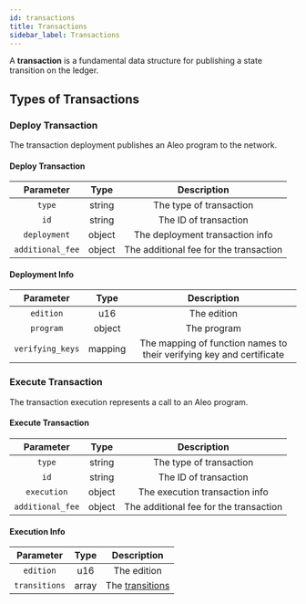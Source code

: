 ```yaml
---
id: transactions
title: Transactions
sidebar_label: Transactions
---
```


A **transaction** is a fundamental data structure for publishing a state transition on the ledger.

## Types of Transactions

### Deploy Transaction
The transaction deployment publishes an Aleo program to the network.

#### Deploy Transaction

|    Parameter     |  Type  |              Description               |
|:----------------:|:------:|:--------------------------------------:|
|      `type`      | string |        The type of transaction         |
|       `id`       | string |         The ID of transaction          |
|   `deployment`   | object |    The deployment transaction info     |
| `additional_fee` | object | The additional fee for the transaction |

#### Deployment Info

|    Parameter     |  Type   |                             Description                              |
|:----------------:|:-------:|:--------------------------------------------------------------------:|
|    `edition`     |   u16   |                             The edition                              |
|    `program`     | object  |                             The program                              |
| `verifying_keys` | mapping | The mapping of function names to their verifying key and certificate |

### Execute Transaction
The transaction execution represents a call to an Aleo program.

#### Execute Transaction

|    Parameter     |  Type  |              Description               |
|:----------------:|:------:|:--------------------------------------:|
|      `type`      | string |        The type of transaction         |
|       `id`       | string |         The ID of transaction          |
|   `execution`    | object |     The execution transaction info     |
| `additional_fee` | object | The additional fee for the transaction |

#### Execution Info

|   Parameter   | Type  |              Description               |
|:-------------:|:-----:|:--------------------------------------:|
|   `edition`   |  u16  |              The edition               |
| `transitions` | array | The [transitions](./04_transitions.md) |

[//]: # ()
[//]: # (An Aleo transaction is serialized in the following format:)

[//]: # ()
[//]: # (|        Parameter        |                       Type                       | Size &#40;bytes&#41; |)

[//]: # (|:-----------------------:|:------------------------------------------------:|:------------:|)

[//]: # (|   `old_serial_numbers`  |                     bytes                        |       64     |)

[//]: # (|    `new_commitments`    |                     bytes                        |       64     |)

[//]: # (|  `program_commitment`   |                     bytes                        |       32     |)

[//]: # (|    `local_data_root`    |                     bytes                        |       32     |)

[//]: # (|     `value_balance`     |                      i64                         |        8     |)

[//]: # (|       `memorandum`      |                     bytes                        |       32     |)

[//]: # (|       `network_id`      |                      u8                          |        1     |)

[//]: # (|       `signatures`      |                     bytes                        |      128     |)

[//]: # (|     `ledger_digest`     |                     bytes                        |       32     |)

[//]: # (|   `transaction_proof`   |                     bytes                        |      579     |)

[//]: # (|   `encrypted_records`   |                     bytes                        |      518     |)

[//]: # ()
[//]: # (### Old Serial Numbers)

[//]: # ()
[//]: # (```)

[//]: # ([e1bf55b44e4b6ee475e7f21996b34af0b815d9412974cd6b24979c47ee95cd8d,)

[//]: # ( e8a82df9d2e92758f50e52832a0b635718c253ce60962e993afebca9a726de91])

[//]: # (```)

[//]: # ()
[//]: # (The **old serial numbers** are the [serial numbers]&#40;06_glossary.md#record-serial-number&#41; for corresponding records)

[//]: # (that were consumed by the transaction.)

[//]: # ()
[//]: # (### New Commitments)

[//]: # ()
[//]: # (```)

[//]: # ([400dc473eff14e0be0a292ac6609963a59f5176cfdb8d840f635ec4f2db50410,)

[//]: # ( 2854be536b8ba0feafd10ae0725c1f920aec6b18740607321660b872feac4700])

[//]: # (```)

[//]: # ()
[//]: # (The **new commitments** are the [commitments]&#40;06_glossary.md#record-commitment&#41; for corresponding records that were produced by the transaction.)

[//]: # ()
[//]: # (### Program Commitment)

[//]: # ()
[//]: # (```)

[//]: # (121edc861e1730306397c895152e5b76da00d0b598ea6225b22aaf4b3741f323)

[//]: # (```)

[//]: # ()
[//]: # (The **program commitment** on the programs being used to spend the old records and the programs used to create the new records in the transaction.)

[//]: # ()
[//]: # (### Local Data Root)

[//]: # ()
[//]: # (```)

[//]: # (46cabfc26131ade4dac2b5f5893c789d8e295bdc9d5786f5e1658da91300c008)

[//]: # (```)

[//]: # ()
[//]: # (The **local data root** is a commitment of the following record data in the transaction - old records, new records, memorandum, and network ID.)

[//]: # ()
[//]: # (### Value Balance)

[//]: # ()
[//]: # (```)

[//]: # (1562500)

[//]: # (```)

[//]: # ()
[//]: # (The value balance denotes difference between input and output record values. This value effectively becomes the transaction fee for the miner. )

[//]: # (Only coinbase transactions can have a negative value balance representing Aleo credits being minted.)

[//]: # ()
[//]: # (### Memorandum)

[//]: # ()
[//]: # (```)

[//]: # (53967badcd6356eb5b384eb2f57745c380c5034a843fa500ac7f7db60f181fd3)

[//]: # (```)

[//]: # ()
[//]: # (The *transaction memorandum* is arbitrary public information associated with the transaction. This value must be unique among all transactions in the network.)

[//]: # ()
[//]: # (### Network ID)

[//]: # ()
[//]: # (```)

[//]: # (0)

[//]: # (```)

[//]: # ()
[//]: # (The **network ID** indicates the network that the transaction is included in. For convention, the mainnet network ID is `0`.)

[//]: # ()
[//]: # (### Signatures)

[//]: # ()
[//]: # (```)

[//]: # ([b6c23dc215c7ffb66a68436597bb50cf1c13b972e8a33909c8fd2fe6a859c80104d6afabbd875ae911818cf76a9a72229cf31cde036d6c33199abc39692b9700,)

[//]: # ( 5b74266ae4566ca630c0ce2df1b9bec84c788c6635a40f80e1761dc1bfb0c600f720ea0c6d5e9b8a579e6f00ad6ccfdf916b96b1189c1ff470bfb77d10513703])

[//]: # (```)

[//]: # ()
[//]: # (The [randomized signatures]&#40;06_glossary.md#randomized-signature&#41; used by the record spenders to allow for authorized delegation of transaction generation.)

[//]: # ()
[//]: # (### Ledger Digest)

[//]: # ()
[//]: # (```)

[//]: # (87e08a7f2b9d9dc829e5f43edd02e37a26bfc50cb3c9e7ce4c4d327c494a5803)

[//]: # (```)

[//]: # ()
[//]: # (The **ledger digest** is the root of a global Merkle tree that contains all record commitments from transactions on the ledger.)

[//]: # (When creating a transaction, the user must select a ledger digest that includes the record commitments for both of the old records being consumed.)

[//]: # ()
[//]: # (### Encrypted Records)

[//]: # ()
[//]: # (```)

[//]: # ([ ENCRYPTED RECORD BYTES ])

[//]: # (```)

[//]: # ()
[//]: # (The **encrypted records** are ciphertexts of the new records created by the transaction.)

[//]: # ()
[//]: # (### Transaction Proof)

[//]: # ()
[//]: # (```)

[//]: # ([ ZERO KNOWLEDGE PROOF BYTES ])

[//]: # (```)

[//]: # ()
[//]: # (The **transaction proof** is a zero-knowledge proof attesting to the validity of the transaction.)

[//]: # ()
[//]: # (## Advanced Topics)

[//]: # ()
[//]: # (### Creating Transactions)

[//]: # ()
[//]: # (The steps to create a transaction are as follows:)

[//]: # ()
[//]: # (1. Generate the serial numbers of the records being spent)

[//]: # (2. Generate the new records)

[//]: # (3. Generate the program commitment)

[//]: # (4. Generate the local data commitment)

[//]: # (5. Generate the transaction signatures)

[//]: # (6. Generate the ledger digest and [ledger membership witnesses]&#40;06_glossary.md#ledger-membership-witness&#41; for the input record commitments )

[//]: # (7. Generate the inner SNARK proof)

[//]: # (8. Generate the program SNARK proofs)

[//]: # (9. Generate the transaction proof)

[//]: # (10. Compose the transaction with the attributes above)

[//]: # ()
[//]: # ()
[//]: # (### Verifying Transactions)

[//]: # ()
[//]: # (The steps to verify a transaction are as follows:)

[//]: # ()
[//]: # (1. Verify that each serial number in `old_serial_numbers` does not already exist in the ledger.)

[//]: # (2. Verify that each commitment in `new_commitments` does not already exist in the ledger.)

[//]: # (3. Verify that the memo `memorandum` does not already exist in the ledger.)

[//]: # (4. Verify that the transaction proof `transaction_proof` verifies.)

